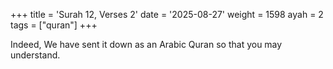 +++
title = 'Surah 12, Verses 2'
date = '2025-08-27'
weight = 1598
ayah = 2
tags = ["quran"]
+++

Indeed, We have sent it down as an Arabic Quran so that you may understand.